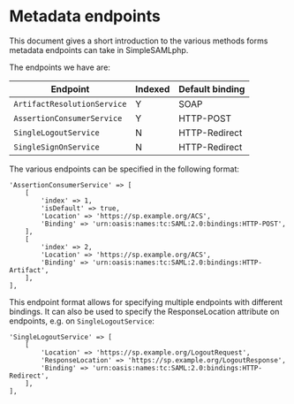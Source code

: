 Metadata endpoints
==================

This document gives a short introduction to the various methods forms metadata endpoints can take in SimpleSAMLphp.

The endpoints we have are:

Endpoint                       | Indexed | Default binding
-------------------------------|---------|----------------
`ArtifactResolutionService`    | Y       | SOAP
`AssertionConsumerService`     | Y       | HTTP-POST
`SingleLogoutService`          | N       | HTTP-Redirect
`SingleSignOnService`          | N       | HTTP-Redirect

The various endpoints can be specified in the following format:

    'AssertionConsumerService' => [
        [
            'index' => 1,
            'isDefault' => true,
            'Location' => 'https://sp.example.org/ACS',
            'Binding' => 'urn:oasis:names:tc:SAML:2.0:bindings:HTTP-POST',
        ],
        [
            'index' => 2,
            'Location' => 'https://sp.example.org/ACS',
            'Binding' => 'urn:oasis:names:tc:SAML:2.0:bindings:HTTP-Artifact',
        ],
    ],

This endpoint format allows for specifying multiple endpoints with different bindings.
It can also be used to specify the ResponseLocation attribute on endpoints, e.g. on `SingleLogoutService`:

    'SingleLogoutService' => [
        [
            'Location' => 'https://sp.example.org/LogoutRequest',
            'ResponseLocation' => 'https://sp.example.org/LogoutResponse',
            'Binding' => 'urn:oasis:names:tc:SAML:2.0:bindings:HTTP-Redirect',
        ],
    ],

